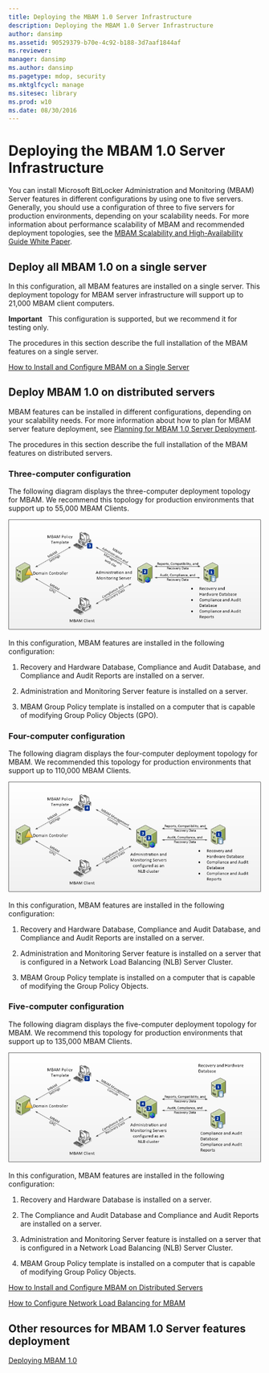 ```yaml
---
title: Deploying the MBAM 1.0 Server Infrastructure
description: Deploying the MBAM 1.0 Server Infrastructure
author: dansimp
ms.assetid: 90529379-b70e-4c92-b188-3d7aaf1844af
ms.reviewer: 
manager: dansimp
ms.author: dansimp
ms.pagetype: mdop, security
ms.mktglfcycl: manage
ms.sitesec: library
ms.prod: w10
ms.date: 08/30/2016
---
```



# Deploying the MBAM 1.0 Server Infrastructure


You can install Microsoft BitLocker Administration and Monitoring (MBAM) Server features in different configurations by using one to five servers. Generally, you should use a configuration of three to five servers for production environments, depending on your scalability needs. For more information about performance scalability of MBAM and recommended deployment topologies, see the [MBAM Scalability and High-Availability Guide White Paper](https://go.microsoft.com/fwlink/p/?LinkId=258314).

## Deploy all MBAM 1.0 on a single server


In this configuration, all MBAM features are installed on a single server. This deployment topology for MBAM server infrastructure will support up to 21,000 MBAM client computers.

**Important**  
This configuration is supported, but we recommend it for testing only.

 

The procedures in this section describe the full installation of the MBAM features on a single server.

[How to Install and Configure MBAM on a Single Server](how-to-install-and-configure-mbam-on-a-single-server-mbam-1.md)

## Deploy MBAM 1.0 on distributed servers


MBAM features can be installed in different configurations, depending on your scalability needs. For more information about how to plan for MBAM server feature deployment, see [Planning for MBAM 1.0 Server Deployment](planning-for-mbam-10-server-deployment.md).

The procedures in this section describe the full installation of the MBAM features on distributed servers.

### Three-computer configuration

The following diagram displays the three-computer deployment topology for MBAM. We recommend this topology for production environments that support up to 55,000 MBAM Clients.

![mbam three computer deployment topology](images/mbam-3-server.jpg)

In this configuration, MBAM features are installed in the following configuration:

1.  Recovery and Hardware Database, Compliance and Audit Database, and Compliance and Audit Reports are installed on a server.

2.  Administration and Monitoring Server feature is installed on a server.

3.  MBAM Group Policy template is installed on a computer that is capable of modifying Group Policy Objects (GPO).

### Four-computer configuration

The following diagram displays the four-computer deployment topology for MBAM. We recommended this topology for production environments that support up to 110,000 MBAM Clients.

![mbam four computer deployment topology.](images/mbam-4-computer.jpg)

In this configuration, MBAM features are installed in the following configuration:

1.  Recovery and Hardware Database, Compliance and Audit Database, and Compliance and Audit Reports are installed on a server.

2.  Administration and Monitoring Server feature is installed on a server that is configured in a Network Load Balancing (NLB) Server Cluster.

3.  MBAM Group Policy template is installed on a computer that is capable of modifying the Group Policy Objects.

### Five-computer configuration

The following diagram displays the five-computer deployment topology for MBAM. We recommend this topology for production environments that support up to 135,000 MBAM Clients.

![mbam five computer deployment topology.](images/mbam-5-computer.jpg)

In this configuration, MBAM features are installed in the following configuration:

1.  Recovery and Hardware Database is installed on a server.

2.  The Compliance and Audit Database and Compliance and Audit Reports are installed on a server.

3.  Administration and Monitoring Server feature is installed on a server that is configured in a Network Load Balancing (NLB) Server Cluster.

4.  MBAM Group Policy template is installed on a computer that is capable of modifying Group Policy Objects.

[How to Install and Configure MBAM on Distributed Servers](how-to-install-and-configure-mbam-on-distributed-servers-mbam-1.md)

[How to Configure Network Load Balancing for MBAM](how-to-configure-network-load-balancing-for-mbam.md)

## Other resources for MBAM 1.0 Server features deployment


[Deploying MBAM 1.0](deploying-mbam-10.md)

 

 





